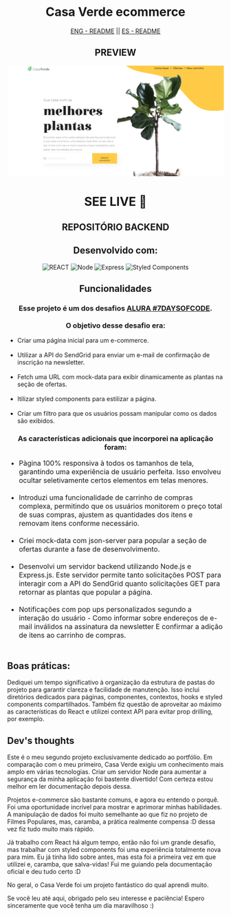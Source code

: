 <div style="text-align: center">
    <h1>Casa Verde ecommerce</h1>
    <div ><a href='./README.md' style='cursor: pointer'>ENG - README</a> || <a href='./README.es.md'style='cursor: pointer'>ES - README</a></div>
</div>

<div style="text-align: center">
    <h2>PREVIEW</h2>
    <img src='public/assets/casaverde-preview.png' alt='deployed preview' target='_blank'></img>
    <h1><a style='text-decoration: none; text-transform: uppercase' href='https://willowy-sopapillas-7e536a.netlify.app/' target='_blank'>SEE LIVE 🚀</a></h1>
    <h2><a style='text-decoration: none; text-transform: uppercase' href='https://github.com/itsdamel/casaverde-public-server' target='_blank'>Repositório BACKEND</a></h2>
</div>

<div style="text-align: center">
    <h2>Desenvolvido com:</h2>
    <img alt='REACT' src='https://img.shields.io/badge/React-20232A?style=for-the-badge&logo=react&logoColor=61DAFB'>
    <img alt='Node' src='https://img.shields.io/badge/Node.js-43853D?style=for-the-badge&logo=node.js&logoColor=white'>
    <img alt='Express' src='https://img.shields.io/badge/Express.js-404D59?style=for-the-badge'>
    <img alt='Styled Components' src='https://img.shields.io/badge/styled--components-DB7093?style=for-the-badge&logo=styled-components&logoColor=white'>

</div>

<div style="text-align: center">
    <h2>Funcionalidades</h2>
    <h3>
        Esse projeto é um dos desafios <a href='https://alura-7dayscode.vercel.app/' target='_blank'>ALURA #7DAYSOFCODE</a>.<br><br> O objetivo desse desafio era:
    </h3>     
    <ul style="text-align: left">
        <li>Criar uma página inicial para um e-commerce.</li><br>
        <li>Utilizar a API do SendGrid para enviar um e-mail de confirmação de inscrição na newsletter.</li><br>
        <li>Fetch uma URL com mock-data para exibir dinamicamente as plantas na seção de ofertas.</li><br>
        <li>Itilizar styled components para estilizar a página.</li><br>
        <li>Criar um filtro para que os usuários possam manipular como os dados são exibidos.</li>
    </ul>
    
</div>

<div style="text-align: center">
    <h3>
        As características adicionais que incorporei na aplicação foram:
    </h3>     
    <ul style="text-align: left; font-size: 16px">
        <li>Pàgina 100% responsiva à todos os tamanhos de tela, garantindo uma experiência de usuário perfeita. Isso envolveu ocultar seletivamente certos elementos em telas menores.</li><br>
        <li> Introduzi uma funcionalidade de carrinho de compras complexa, permitindo que os usuários monitorem o preço total de suas compras, ajustem as quantidades dos itens e removam itens conforme necessário.</li>  <br>
        <li> Criei mock-data com json-server para popular a seção de ofertas durante a fase de desenvolvimento.</li><br>
        <li> Desenvolvi um servidor backend utilizando Node.js e Express.js. Este servidor permite tanto solicitações POST para interagir com a API do SendGrid quanto solicitações GET para retornar as plantas que popular a página.</li><br>
        <li> Notificações com pop ups personalizados segundo a interação do usuário - Como informar  sobre endereços de e-mail inválidos na assinatura da newsletter E confirmar a adição de itens ao carrinho de compras.</li><br>     
    </ul>
    
</div>

<div>
    <h2>Boas práticas:</h2>
    <p>Dediquei um tempo significativo à organização da estrutura de pastas do projeto para garantir clareza e facilidade de manutenção. Isso inclui diretórios dedicados para páginas, componentes, contextos, hooks e styled components compartilhados. Também fiz questão de aproveitar ao máximo as características do React e utilizei context API para evitar prop drilling, por exemplo.</p>
</div>

<div>
    <h2>Dev's thoughts</h2>
    <p>Este é o meu segundo projeto exclusivamente dedicado ao portfólio. Em comparação com o meu primeiro, Casa Verde exigiu um conhecimento mais amplo em várias tecnologias. Criar um servidor Node para aumentar a segurança da minha aplicação foi bastente divertido! Com certeza estou melhor em ler documentação depois dessa.</p>
    <p>Projetos e-commerce são bastante comuns, e agora eu entendo o porquê. Foi uma oportunidade incrível para mostrar e aprimorar minhas habilidades. A manipulação de dados foi muito semelhante ao que fiz no projeto de Filmes Populares, mas, caramba, a prática realmente compensa :D dessa vez fiz tudo muito mais rápido.</p> 
    <p>Já trabalho com React há algum tempo, então não foi um grande desafio, mas trabalhar com styled components foi uma experiência totalmente nova para mim. Eu já tinha lido sobre antes, mas esta foi a primeira vez em que utilizei e, caramba, que salva-vidas! Fui me guiando pela documentação oficial e deu tudo certo :D </p>   
    <p>No geral, o Casa Verde foi um projeto fantástico do qual aprendi muito.</p>
    <p>Se você leu até aqui, obrigado pelo seu interesse e paciência! Espero sinceramente que você tenha um dia maravilhoso :)</p>

</div>
